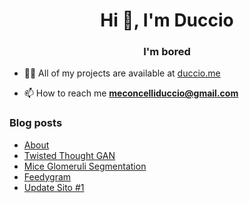 <h1 align="center">Hi 👋, I'm Duccio</h1>
<h3 align="center">I'm bored</h3>

- 👨‍💻 All of my projects are available at [duccio.me](https://www.duccio.me)

- 📫 How to reach me **meconcelliduccio@gmail.com**

### Blog posts
<!-- BLOG-POST-LIST:START -->
- [About](https://duccio.me/article/2.6585304907964915e+38)
- [Twisted Thought GAN](https://duccio.me/article/1.994928756287632e+38)
- [Mice Glomeruli Segmentation](https://duccio.me/article/2.011805938238103e+38)
- [Feedygram](https://duccio.me/article/4.269382480460554e+37)
- [Update Sito #1](https://duccio.me/article/2.61785581132589e+38)
<!-- BLOG-POST-LIST:END -->


